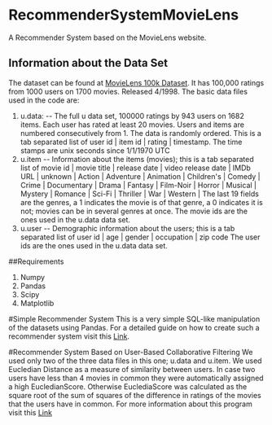# RecommenderSystemMovieLens

A Recommender System based on the MovieLens website. 
## Information about the Data Set 
The dataset can be found at [MovieLens 100k Dataset](http://grouplens.org/datasets/movielens/100k/ "MovieLens Page"). It has 100,000 ratings from 1000 users on 1700 movies. Released 4/1998. The basic data files used in the code are: 

1. u.data:     -- The full u data set, 100000 ratings by 943 users on 1682 items.
              Each user has rated at least 20 movies.  Users and items are
              numbered consecutively from 1.  The data is randomly
              ordered. This is a tab separated list of 
	            user id | item id | rating | timestamp. 
              The time stamps are unix seconds since 1/1/1970 UTC
2. u.item     -- Information about the items (movies); this is a tab separated
              list of
              movie id | movie title | release date | video release date |
              IMDb URL | unknown | Action | Adventure | Animation |
              Children's | Comedy | Crime | Documentary | Drama | Fantasy |
              Film-Noir | Horror | Musical | Mystery | Romance | Sci-Fi |
              Thriller | War | Western |
              The last 19 fields are the genres, a 1 indicates the movie
              is of that genre, a 0 indicates it is not; movies can be in
              several genres at once.
              The movie ids are the ones used in the u.data data set.
3. u.user     -- Demographic information about the users; this is a tab
              separated list of
              user id | age | gender | occupation | zip code
              The user ids are the ones used in the u.data data set.

##Requirements 
1. Numpy
2. Pandas
3. Scipy 
4. Matplotlib

#Simple Recommender System
This is a very simple SQL-like manipulation of the datasets using Pandas. For a detailed guide on how to create such a recommender system visit this [Link](https://acodeforthought.wordpress.com/2016/12/26/building-a-simple-recommender-system-with-movie-lens-data-set/  "Blog Post on Simple Rcommender Systems").

#Recommender System Based on User-Based Collaborative Filtering
We used only two of the three data files in this one; u.data and u.item. We used Eucledian Distance as a measure of similarity between users. 
In case two users have less than 4 movies in common they were automatically assigned a high EucledianScore. Otherwise EuclediaScore was calculated as the square root of the sum of squares of the difference in ratings of the movies that the users have in common. For more information about this program visit this [Link](https://acodeforthought.wordpress.com/2016/12/29/building-a-recommender-system-on-user-user-collaborative-filtering-movielens-dataset/ "Blog poston Recommender System on User-User Collaborative Filtering")



              



